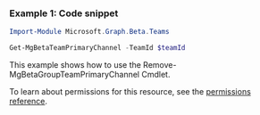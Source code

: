 ### Example 1: Code snippet

```powershell
Import-Module Microsoft.Graph.Beta.Teams

Get-MgBetaTeamPrimaryChannel -TeamId $teamId
```
This example shows how to use the Remove-MgBetaGroupTeamPrimaryChannel Cmdlet.

To learn about permissions for this resource, see the [permissions reference](/graph/permissions-reference).

